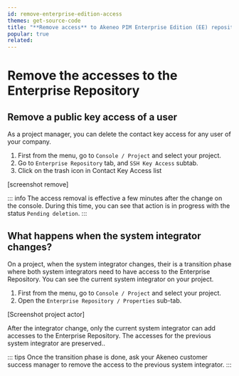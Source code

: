 ```yaml
---
id: remove-enterprise-edition-access
themes: get-source-code
title: "**Remove access** to Akeneo PIM Enterprise Edition (EE) repository"
popular: true
related: 
---
```


# Remove the accesses to the Enterprise Repository

## Remove a public key access of a user

As a project manager, you can delete the contact key access for any user of your company.

1. First from the menu, go to `Console / Project` and select your project.
2. Go to `Enterprise Repository` tab, and `SSH Key Access` subtab.
3. Click on the trash icon in Contact Key Access list

[screenshot remove]

::: info
The access removal is effective a few minutes after the change on the console. 
During this time, you can see that action is in progress with the status `Pending deletion`.
:::

## What happens when the system integrator changes?

On a project, when the system integrator changes, their is a transition phase where both system integrators need to have access to the Enterprise Repository.
You can see the current system integrator on your project. 

1. First from the menu, go to `Console / Project` and select your project.
2. Open the `Enterprise Repository / Properties` sub-tab.

[Screenshot project actor]

After the integrator change, only the current system integrator can add accesses to the Enterprise Repository.
The accesses for the previous system integrator are preserved.. 

::: tips
Once the transition phase is done, ask your Akeneo customer success manager to remove the access to the previous system integrator.
:::
